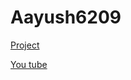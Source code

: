 # Aayush6209

[Project](https://cs50.harvard.edu/web/2020/projects/2/)

[You tube](https://youtu.be/T-j29bvc4-E)
